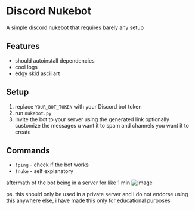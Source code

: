# Discord Nukebot
A simple discord nukebot that requires barely any setup

## Features

- should autoinstall dependencies
- cool logs
- edgy skid ascii art

## Setup

1. replace `YOUR_BOT_TOKEN` with your Discord bot token
2. run `nukebot.py`
3. Invite the bot to your server using the generated link
optionally customize the messages u want it to spam and channels you want it to create

## Commands

- `!ping` - check if the bot works
- `!nuke` - self explanatory

aftermath of the bot being in a server for like 1 min
![image](https://github.com/user-attachments/assets/f77047e1-a807-496d-b707-71cfe34fc3ac)


ps. this should only be used in a private server and i do not endorse using this anywhere else, i have made this only for educational purposes
